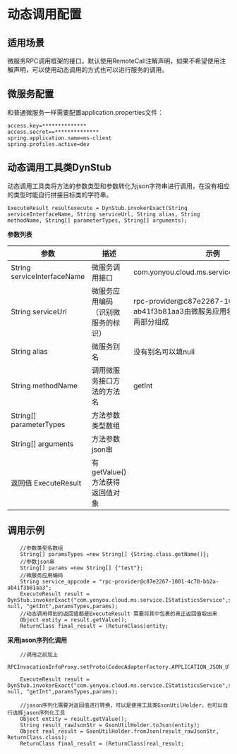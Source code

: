 # 动态调用配置

## 适用场景

微服务RPC调用框架的接口，默认使用RemoteCall注解声明，如果不希望使用注解声明，可以使用动态调用的方式也可以进行服务的调用。

## 微服务配置
和普通微服务一样需要配置application.properties文件：

	access.key=**************
	access.secret==**************
	spring.application.name=ms-client
	spring.profiles.active=dev

## 动态调用工具类DynStub

动态调用工具类将方法的参数类型和参数转化为json字符串进行调用，在没有相应的类型时能自行拼接目标类的字符串。

	ExecuteResult resultexecute = DynStub.invokerExact(String serviceInterfaceName, String serviceUrl, String alias, String methodName, String[] parameterTypes, String[] arguments);

**参数列表**

<table>
    <thead>
        <tr>
            <th>参数</th>
            <th>描述</th>
            <th>示例</th>
        </tr>
    </thead>
    <tr>
      	 <td>String serviceInterfaceName </td>
		 <td>微服务调用接口</td>
		 <td>com.yonyou.cloud.ms.service.IStatisticsService</td>
    </tr>
    <tr>
      	<td>String serviceUrl</td>
		 <td>微服务应用编码（识别微服务的标识）</td>
		 <td>rpc-provider@c87e2267-1001-4c70-bb2a-ab41f3b81aa3由微服务应用名和应用providerid两部分组成</td>
    </tr>
    <tr>
      	<td>String alias</td>
		 <td>微服务别名</td>
		 <td>没有别名可以填null</td>
    </tr>
    <tr>
      	<td>String methodName</td>
		 <td>调用微服务接口方法的方法名</td>
		 <td>getInt</td>
    </tr>
    <tr>
      	<td>String[] parameterTypes</td>
		 <td>方法参数类型数组</td>
		 <td></td>
    </tr>
    <tr>
      	<td>String[] arguments</td>
		 <td>方法参数json串</td>
		 <td></td>
    </tr>
    <tr>
      	<td>返回值	ExecuteResult</td>
		 <td>有getValue()方法获得返回值对象</td>
		 <td></td>
    </tr>
</table>


## 调用示例

		//参数类型名数组
		String[] paramsTypes =new String[] {String.class.getName()}; 
		//参数json串	
		String[] params =new String[] {"test"};
		//微服务应用编码
		String service_appcode = "rpc-provider@c87e2267-1001-4c70-bb2a-ab41f3b81aa3";
		ExecuteResult result = DynStub.invokerExact("com.yonyou.cloud.ms.service.IStatisticsService",service_appcode, null, "getInt",paramsTypes,params);
		//动态调用得到的返回值都是ExecuteResult 需要将其中包裹的真正返回值取出来
		Object entity = result.getValue();
		ReturnClass final_result = (ReturnClass)entity;

**采用jason序列化调用**

		//调用之前加上
		RPCInvocationInfoProxy.setProto(CodecAdapterFactory.APPLICATION_JSON_UTF8_VALUE);

		ExecuteResult result = DynStub.invokerExact("com.yonyou.cloud.ms.service.IStatisticsService",service_appcode, null, "getInt",paramsTypes,params);
		
		//jason序列化需要对返回值进行转换，可以是使用工具类GsonUtilHolder，也可以自行选择jason序列化工具
		Object entity = result.getValue();
		String result_rawJsonStr = GsonUtilHolder.toJson(entity);
		Object real_result = GsonUtilHolder.fromJson(result_rawJsonStr, ReturnClass.class);
		ReturnClass final_result = (ReturnClass)real_result;		